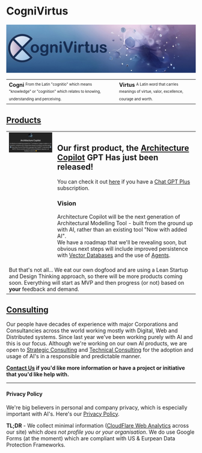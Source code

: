 # CogniVirtus

<img src="./Images/CogniVirtus%20Banner.jpg" alt="Cognivirtus - Excellence in Understanding" class="img-full-width">

<style>
  table#noborder td {
    border: none;
    vertical-align: top;
  }
</style>

<table id="noborder">
  <tbody>
    <tr>
      <td>
        <b>Cogni</b>
        <sup><sub>From the Latin "cognitio" which means "knowledge" or "cognition" which relates to knowing, understanding and perceiving.</sub></sup>
      </td>
      <td>
        <b>Virtus</b>
        <sup><sub>A Latin word that carries meanings of virtue, valor, excellence, courage and worth.</sub></sup>
      </td>
    </tr>
  </tbody>
</table>

## [Products](./Products/products.html)
<table id="noborder">
  <tbody>
    <tr>
      <td>
        <img src="./Products/Architecture Copilot - MVP - body.png" alt="Architecture Copilot" class="img-half-width">
      </td>
      <td>
        <h2>Our first product, the <a href="./Products/architectureCopilot.html">Architecture Copilot</a> GPT Has just been released!</h2>
        You can check it out <a href="https://chat.openai.com/g/g-iHXlDzolq-architecture-copilot">here</a> if you have a <a href="https://openai.com/blog/chatgpt-plus">Chat GPT Plus</a> subscription.
        <h3>Vision</h3>
        Architecture Copilot will be the next generation of Architectural Modelling Tool - built from the ground up with AI, rather than an existing tool "Now with added AI".
        <br>
        We have a roadmap that we'll be revealing soon, but obvious next steps will include improved persistence with <a href="https://en.wikipedia.org/wiki/Vector_database">Vector Databases</a> and the use of <a href="https://developer.nvidia.com/blog/introduction-to-llm-agents/">Agents</a>.
      </td>
    </tr>
    <tr>
      <td colspan="2">
        <br>But that's not all... We eat our own dogfood and are using a Lean Startup and Design Thinking approach, so there will be more products coming soon. Everything will start as MVP and then progress (or not) based on <b>your</b> feedback and demand.
      </td>
    </tr>
  </tbody>
</table>

## [Consulting](Consulting/consulting.html)
Our people have decades of experience with major Corporations and Consultancies across the world working mostly with Digital, Web and Distributed systems. Since last year we've been working purely with AI and this is our focus. Although we're working on our own AI products, we are open to [Strategic Consulting](./Consulting/strategic.html) and [Technical Consulting](./Consulting/technology.html) for the adoption and usage of AI's in a responsible and predictable manner.

**[Contact Us](./contact.html) if you'd like more information or have a project or initiative that you'd like help with.**

---

#### Privacy Policy
We're big believers in personal and company privacy, which is especially important with AI's. Here's our [Privacy Policy](./privacypolicy.md).

**TL;DR** - We collect minimal information ([CloudFlare Web Analytics](https://www.cloudflare.com/en-au/web-analytics/) across our site) which *does not profile you or your organisation*. We do use Google Forms (at the moment) which are compliant with US & Eurpean Data Protection Frameworks.